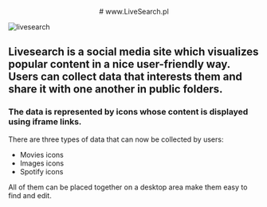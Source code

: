 <p align="center">
  # www.LiveSearch.pl
</p>

  ![livesearch](https://media.giphy.com/media/0dOgFAIPsNgBXMqwtx/giphy.gif)


## Livesearch is a social media site which visualizes popular content in a nice user-friendly way. Users can collect data that interests them and share it with one another in public folders.

### The data is represented by icons whose content is displayed using iframe links.

There are three types of data that can now be collected by users:
- Movies icons
- Images icons
- Spotify icons

All of them can be placed together on a desktop area make them easy to find and edit.
